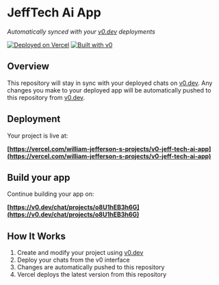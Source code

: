 # JeffTech Ai App

*Automatically synced with your [v0.dev](https://v0.dev) deployments*

[![Deployed on Vercel](https://img.shields.io/badge/Deployed%20on-Vercel-black?style=for-the-badge&logo=vercel)](https://vercel.com/william-jefferson-s-projects/v0-jeff-tech-ai-app)
[![Built with v0](https://img.shields.io/badge/Built%20with-v0.dev-black?style=for-the-badge)](https://v0.dev/chat/projects/o8U1hEB3h6G)

## Overview

This repository will stay in sync with your deployed chats on [v0.dev](https://v0.dev).
Any changes you make to your deployed app will be automatically pushed to this repository from [v0.dev](https://v0.dev).

## Deployment

Your project is live at:

**[https://vercel.com/william-jefferson-s-projects/v0-jeff-tech-ai-app](https://vercel.com/william-jefferson-s-projects/v0-jeff-tech-ai-app)**

## Build your app

Continue building your app on:

**[https://v0.dev/chat/projects/o8U1hEB3h6G](https://v0.dev/chat/projects/o8U1hEB3h6G)**

## How It Works

1. Create and modify your project using [v0.dev](https://v0.dev)
2. Deploy your chats from the v0 interface
3. Changes are automatically pushed to this repository
4. Vercel deploys the latest version from this repository